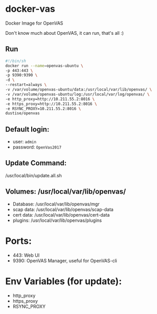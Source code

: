 # docker-vas
Docker Image for OpenVAS

Don't know much about OpenVAS, it can run, that's all :)

## Run

~~~bash
#!/bin/sh
docker run --name=openvas-ubuntu \
-p 443:443 \
-p 9390:9390 \
-d \
--restart=always \
-v /var/volume/openvas-ubuntu/data:/usr/local/var/lib/openvas/ \
-v /var/volume/openvas-ubuntu/log:/usr/local/var/log/openvas/ \
-e http_proxy=http://10.211.55.2:8016 \
-e https_proxy=http://10.211.55.2:8016 \
-e RSYNC_PROXY=10.211.55.2:8016 \
dustise/openvas
~~~

## Default login:

- user: `admin`
- password: `OpenVas2017`

## Update Command:

  /usr/local/bin/update.all.sh

## Volumes: /usr/local/var/lib/openvas/

- Database: /usr/local/var/lib/openvas/mgr
- scap data: /usr/local/var/lib/openvas/scap-data
- cert data: /usr/local/var/lib/openvas/cert-data
- plugins: /usr/local/var/lib/openvas/plugins

# Ports:

- 443: Web UI
- 9390: OpenVAS Manager, useful for OpenVAS-cli

# Env Variables (for update):

- http_proxy
- https_proxy
- RSYNC_PROXY

